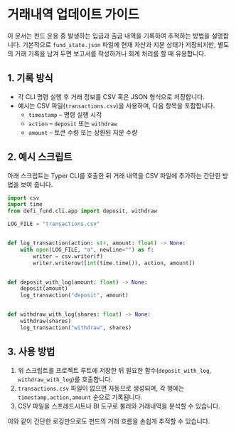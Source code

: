 # 거래내역 업데이트 가이드

이 문서는 펀드 운용 중 발생하는 입금과 출금 내역을 기록하여 추적하는 방법을 설명합니다. 기본적으로 `fund_state.json` 파일에 현재 자산과 지분 상태가 저장되지만, 별도의 거래 기록을 남겨 두면 보고서를 작성하거나 회계 처리를 할 때 유용합니다.

## 1. 기록 방식

- 각 CLI 명령 실행 후 거래 정보를 CSV 혹은 JSON 형식으로 저장합니다.
- 예시는 CSV 파일(`transactions.csv`)을 사용하며, 다음 항목을 포함합니다.
  - `timestamp` – 명령 실행 시각
  - `action` – `deposit` 또는 `withdraw`
  - `amount` – 토큰 수량 또는 상환된 지분 수량

## 2. 예시 스크립트

아래 스크립트는 Typer CLI를 호출한 뒤 거래 내역을 CSV 파일에 추가하는 간단한 방법을 보여 줍니다.

```python
import csv
import time
from defi_fund.cli.app import deposit, withdraw

LOG_FILE = "transactions.csv"


def log_transaction(action: str, amount: float) -> None:
    with open(LOG_FILE, "a", newline="") as f:
        writer = csv.writer(f)
        writer.writerow([int(time.time()), action, amount])


def deposit_with_log(amount: float) -> None:
    deposit(amount)
    log_transaction("deposit", amount)


def withdraw_with_log(shares: float) -> None:
    withdraw(shares)
    log_transaction("withdraw", shares)
```

## 3. 사용 방법

1. 위 스크립트를 프로젝트 루트에 저장한 뒤 필요한 함수(`deposit_with_log`, `withdraw_with_log`)를 호출합니다.
2. `transactions.csv` 파일이 없으면 자동으로 생성되며, 각 행에는 `timestamp,action,amount` 순으로 기록됩니다.
3. CSV 파일을 스프레드시트나 BI 도구로 불러와 거래내역을 분석할 수 있습니다.

이와 같이 간단한 로깅만으로도 펀드의 거래 흐름을 손쉽게 추적할 수 있습니다.
